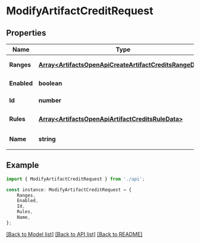 # ModifyArtifactCreditRequest


## Properties

Name | Type | Description | Notes
------------ | ------------- | ------------- | -------------
**Ranges** | [**Array&lt;ArtifactsOpenApiCreateArtifactCreditsRangeData&gt;**](ArtifactsOpenApiCreateArtifactCreditsRangeData.md) | 授信清单范围 | [default to undefined]
**Enabled** | **boolean** | 是否启用 | [default to false]
**Id** | **number** | 授信清单ID | [default to 0]
**Rules** | [**Array&lt;ArtifactsOpenApiArtifactCreditsRuleData&gt;**](ArtifactsOpenApiArtifactCreditsRuleData.md) | 授信清单规则 | [default to undefined]
**Name** | **string** | 授信清单名称 | [default to '']

## Example

```typescript
import { ModifyArtifactCreditRequest } from './api';

const instance: ModifyArtifactCreditRequest = {
    Ranges,
    Enabled,
    Id,
    Rules,
    Name,
};
```

[[Back to Model list]](../README.md#documentation-for-models) [[Back to API list]](../README.md#documentation-for-api-endpoints) [[Back to README]](../README.md)
